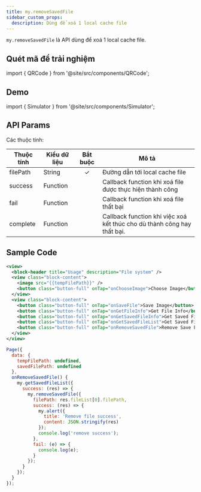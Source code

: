 ```yaml
---
title: my.removeSavedFile
sidebar_custom_props:
  description: Dùng để xoá 1 local cache file
---
```


`my.removeSavedFile` là API dùng để xoá 1 local cache file.

## Quét mã để trải nghiệm

import { QRCode } from '@site/src/components/QRCode';

<QRCode page="pages/api/file/index" />

## Demo

import { Simulator } from '@site/src/components/Simulator';

<Simulator page="pages/api/file/index" />

## API Params

Các thuộc tính:

| Thuộc tính | Kiểu dữ liệu | Bắt buộc | Mô tả                                                                   |
| ---------- | ------------ | :------: | ----------------------------------------------------------------------- |
| filePath   | String       |    ✓     | Đường dẫn tới local cache file                                          |
| success    | Function     |          | Callback function khi xoá file được thực hiện thành công                |
| fail       | Function     |          | Callback function khi xoá file thất bại                                 |
| complete   | Function     |          | Callback function khi việc xoá kết thúc cho dù thành công hay thất bại. |

## Sample Code

```xml
<view>
  <block-header title="Usage" description="File system" />
  <view class="block-content">
    <image src="{{tempFilePath}}" />
    <button class="button-full" onTap="onChooseImage">Choose Image</button>
  </view>
  <view class="block-content">
    <button class="button-full" onTap="onSaveFile">Save Image</button>
    <button class="button-full" onTap="onGetFileInfo">Get File Info</button>
    <button class="button-full" onTap="onGetSavedFileInfo">Get Saved File Info</button>
    <button class="button-full" onTap="onGetSavedFileList">Get Saved File List</button>
    <button class="button-full" onTap="onRemoveSavedFile">Remove Save File</button>
  </view>
</view>
```

```js
Page({
  data: {
    tempFilePath: undefined,
    savedFilePath: undefined
  },
  onRemoveSavedFile() {
    my.getSavedFileList({
      success: (res) => {
        my.removeSavedFile({
          filePath: res.fileList[0].filePath,
          success: (res) => {
            my.alert({
              title: 'Remove file success',
              content: JSON.stringify(res)
            });
            console.log('remove success');
          },
          fail: (e) => {
            console.log(e);
          }
        });
      }
    });
  }
});
```
